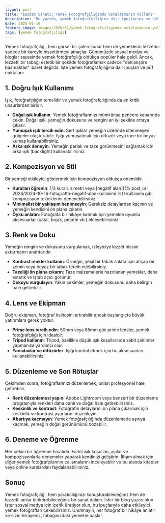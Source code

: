 ```yaml
---
layout: post
title: "Lezzet Sanatı: Yemek Fotoğrafçılığında Ustalaşmanın Yolları"
description: "Bu yazıda, yemek fotoğrafçılığına dair ipuçlarını ve püf noktalarını paylaşıyoruz."
date: 2025-01-16
feature_image: images/2025/01/yemek-fotografciliginda-ustalasmanin-yollari.jpg
tags: [yemek fotoğrafçılığı]
---
```


Yemek fotoğrafçılığı, hem görsel bir şölen sunar hem de yemeklerin lezzetini sadece bir kareyle hissettirmeyi amaçlar. Günümüzde sosyal medya ve bloglar sayesinde yemek fotoğrafçılığı oldukça popüler hale geldi. Ancak, lezzetli bir tabağı estetik bir şekilde fotoğraflamak sadece "deklanşöre basmaktan" ibaret değildir. İşte yemek fotoğrafçılığına dair ipuçları ve püf noktaları:

<!--more-->

## 1. Doğru Işık Kullanımı

Işık, fotoğrafçılığın temelidir ve yemek fotoğrafçılığında da en kritik unsurlardan biridir.

- **Doğal ışık kullanın**: Yemek fotoğraflarınızı mümkünse pencere kenarında çekin. Doğal ışık, yemeğin dokusunu ve rengini en iyi şekilde ortaya çıkarır.
- **Yumuşak ışık tercih edin**: Sert ışıklar yemeğin üzerinde istenmeyen gölgeler oluşturabilir. Işığı yumuşatmak için difüzör veya ince bir beyaz kumaş kullanabilirsiniz.
- **Arka ışık deneyin**: Yemeğin parlak ve taze görünmesini sağlamak için arka ışık (backlight) kullanabilirsiniz.

## 2. Kompozisyon ve Stil

Bir yemeği etkileyici göstermek için kompozisyon oldukça önemlidir.

- **Kuralları öğrenin**: 1/3 kuralı, simetri veya [negatif alan]({% post_url 2024/2024-10-16-fotografta-negatif-alan-kullanimi %}) kullanımı gibi kompozisyon tekniklerini deneyebilirsiniz.
- **Minimalist bir yaklaşım benimseyin**: Gereksiz detaylardan kaçının ve yemeğin kendisini ön plana çıkarın.
- **Öykü anlatın**: Fotoğrafa bir hikâye katmak için yemekle uyumlu aksesuarlar (çatal, bıçak, peçete vb.) ekleyebilirsiniz.

## 3. Renk ve Doku

Yemeğin rengini ve dokusunu vurgulamak, izleyiciye lezzet hissini aktarmanın anahtarıdır.

- **Kontrast renkler kullanın**: Örneğin, yeşil bir tabak salata için ahşap bir zemin veya beyaz bir tabak tercih edebilirsiniz.
- **Tazeliği ön plana çıkarın**: Taze malzemelerle hazırlanan yemekler, daha estetik ve iştah açıcı görünür.
- **Dokuyu vurgulayın**: Yakın çekimler, yemeğin dokusunu daha belirgin hale getirebilir.

## 4. Lens ve Ekipman

Doğru ekipman, fotoğraf kalitesini artırabilir ancak başlangıçta büyük yatırımlara gerek yoktur.

- **Prime lens tercih edin**: 50mm veya 85mm gibi prime lensler, yemek fotoğrafçılığı için idealdir.
- **Tripod kullanın**: Tripod, özellikle düşük ışık koşullarında sabit çekimler yapmanıza yardımcı olur.
- **Yansıtıcılar ve difüzörler**: Işığı kontrol etmek için bu aksesuarları kullanabilirsiniz.

## 5. Düzenleme ve Son Rötuşlar

Çekimden sonra, fotoğraflarınızı düzenlemek, onları profesyonel hale getirebilir.

- **Renk düzenlemesi yapın**: Adobe Lightroom veya benzeri bir düzenleme programıyla renkleri daha canlı ve doğal hale getirebilirsiniz.
- **Keskinlik ve kontrast**: Fotoğrafın detaylarını ön plana çıkarmak için keskinlik ve kontrast ayarlarını düzenleyin.
- **Abartıya kaçmayın**: Yemek fotoğrafçılığında düzenlemede aşırıya kaçmak, yemeğin doğal görünümünü bozabilir.

## 6. Deneme ve Öğrenme

Her çekim bir öğrenme fırsatıdır. Farklı ışık koşulları, açılar ve kompozisyonlarla denemeler yaparak kendinizi geliştirin. İlham almak için diğer yemek fotoğrafçılarının çalışmalarını inceleyebilir ve bu alanda kitaplar veya online kurslardan faydalanabilirsiniz.

## Sonuç

Yemek fotoğrafçılığı, hem yaratıcılığınızı konuşturabileceğiniz hem de lezzetli anılar biriktirebileceğiniz bir sanat dalıdır. İster bir blog yazarı olun ister sosyal medya için içerik üretiyor olun, bu ipuçlarıyla daha etkileyici yemek fotoğrafları çekebilirsiniz. Unutmayın, her fotoğraf bir hikâye anlatır ve sizin hikâyeniz, tabağınızdaki yemekle başlar.